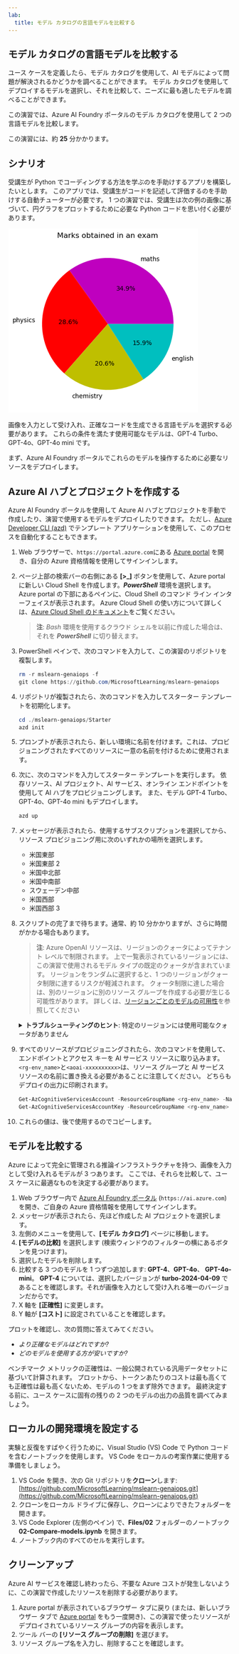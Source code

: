 ```yaml
---
lab:
  title: モデル カタログの言語モデルを比較する
---
```


## モデル カタログの言語モデルを比較する

ユース ケースを定義したら、モデル カタログを使用して、AI モデルによって問題が解決されるかどうかを調べることができます。 モデル カタログを使用してデプロイするモデルを選択し、それを比較して、ニーズに最も適したモデルを調べることができます。

この演習では、Azure AI Foundry ポータルのモデル カタログを使用して 2 つの言語モデルを比較します。

この演習には、約 **25** 分かかります。

## シナリオ

受講生が Python でコーディングする方法を学ぶのを手助けするアプリを構築したいとします。 このアプリでは、受講生がコードを記述して評価するのを手助けする自動チューターが必要です。 1 つの演習では、受講生は次の例の画像に基づいて、円グラフをプロットするために必要な Python コードを思い付く必要があります。

![数学 (34.9%)、物理 (28.6%)、化学 (20.6%)、英語 (15.9%) のセクションを含む試験で取得したマークを示す円グラフ](./images/demo.png)

画像を入力として受け入れ、正確なコードを生成できる言語モデルを選択する必要があります。 これらの条件を満たす使用可能なモデルは、GPT-4 Turbo、GPT-4o、GPT-4o mini です。

まず、Azure AI Foundry ポータルでこれらのモデルを操作するために必要なリソースをデプロイします。

## Azure AI ハブとプロジェクトを作成する

Azure AI Foundry ポータルを使用して Azure AI ハブとプロジェクトを手動で作成したり、演習で使用するモデルをデプロイしたりできます。 ただし、[Azure Developer CLI (azd)](https://aka.ms/azd) でテンプレート アプリケーションを使用して、このプロセスを自動化することもできます。

1. Web ブラウザーで、`https://portal.azure.com`にある [Azure portal](https://portal.azure.com) を開き、自分の Azure 資格情報を使用してサインインします。

1. ページ上部の検索バーの右側にある **[\>_]** ボタンを使用して、Azure portal に新しい Cloud Shell を作成します。***PowerShell*** 環境を選択します。 Azure portal の下部にあるペインに、Cloud Shell のコマンド ライン インターフェイスが表示されます。 Azure Cloud Shell の使い方について詳しくは、[Azure Cloud Shell のドキュメント](https://docs.microsoft.com/azure/cloud-shell/overview)をご覧ください。

    > **注**: *Bash* 環境を使用するクラウド シェルを以前に作成した場合は、それを ***PowerShell*** に切り替えます。

1. PowerShell ペインで、次のコマンドを入力して、この演習のリポジトリを複製します。

     ```powershell
    rm -r mslearn-genaiops -f
    git clone https://github.com/MicrosoftLearning/mslearn-genaiops
     ```

1. リポジトリが複製されたら、次のコマンドを入力してスターター テンプレートを初期化します。 
   
     ```powershell
    cd ./mslearn-genaiops/Starter
    azd init
     ```

1. プロンプトが表示されたら、新しい環境に名前を付けます。これは、プロビジョニングされたすべてのリソースに一意の名前を付けるために使用されます。
        
1. 次に、次のコマンドを入力してスターター テンプレートを実行します。 依存リソース、AI プロジェクト、AI サービス、オンライン エンドポイントを使用して AI ハブをプロビジョニングします。 また、モデル GPT-4 Turbo、GPT-4o、GPT-4o mini もデプロイします。

     ```powershell
    azd up  
     ```

1. メッセージが表示されたら、使用するサブスクリプションを選択してから、リソース プロビジョニング用に次のいずれかの場所を選択します。
   - 米国東部
   - 米国東部 2
   - 米国中北部
   - 米国中南部
   - スウェーデン中部
   - 米国西部
   - 米国西部 3
    
1. スクリプトの完了まで待ちます。通常、約 10 分かかりますが、さらに時間がかかる場合もあります。

    > **注**: Azure OpenAI リソースは、リージョンのクォータによってテナント レベルで制限されます。 上で一覧表示されているリージョンには、この演習で使用されるモデル タイプの既定のクォータが含まれています。 リージョンをランダムに選択すると、1 つのリージョンがクォータ制限に達するリスクが軽減されます。 クォータ制限に達した場合は、別のリージョンに別のリソース グループを作成する必要が生じる可能性があります。 詳しくは、[リージョンごとのモデルの可用性](https://learn.microsoft.com/en-us/azure/ai-services/openai/concepts/models?tabs=standard%2Cstandard-chat-completions#global-standard-model-availability)を参照してください

    <details>
      <summary><b>トラブルシューティングのヒント</b>: 特定のリージョンには使用可能なクォータがありません</summary>
        <p>選択したリージョンに使用可能なクォータがないためにいずれかのモデルに対してデプロイ エラーが発生した場合は、次のコマンドを実行してみてください。</p>
        <ul>
          <pre><code>azd env set AZURE_ENV_NAME new_env_name
   azd env set AZURE_RESOURCE_GROUP new_rg_name
   azd env set AZURE_LOCATION new_location
   azd up</code></pre>
        <code>new_env_name</code>、<code>new_rg_name</code>、および<code>new_location</code>を新しい値に置き換えます。 新しい場所は、演習の開始時に一覧表示されるリージョン (<code>eastus2</code>、<code>northcentralus</code>など) のいずれかである必要があります。
        </ul>
    </details>

1. すべてのリソースがプロビジョニングされたら、次のコマンドを使用して、エンドポイントとアクセス キーを AI サービス リソースに取り込みます。 `<rg-env_name>`と`<aoai-xxxxxxxxxx>`は、リソース グループと AI サービス リソースの名前に置き換える必要があることに注意してください。 どちらもデプロイの出力に印刷されます。

     ```powershell
    Get-AzCognitiveServicesAccount -ResourceGroupName <rg-env_name> -Name <aoai-xxxxxxxxxx> | Select-Object -Property endpoint
    Get-AzCognitiveServicesAccountKey -ResourceGroupName <rg-env_name> -Name <aoai-xxxxxxxxxx> | Select-Object -Property Key1
     ```

1. これらの値は、後で使用するのでコピーします。

## モデルを比較する

Azure によって完全に管理される推論インフラストラクチャを持つ、画像を入力として受け入れるモデルが 3 つあります。 ここでは、それらを比較して、ユース ケースに最適なものを決定する必要があります。

1. Web ブラウザー内で [Azure AI Foundry ポータル](https://ai.azure.com) (`https://ai.azure.com`) を開き、ご自身の Azure 資格情報を使用してサインインします。
1. メッセージが表示されたら、先ほど作成した AI プロジェクトを選択します。
1. 左側のメニューを使用して、**[モデル カタログ]** ページに移動します。
1. **[モデルの比較]** を選択します (検索ウィンドウのフィルターの横にあるボタンを見つけます)。
1. 選択したモデルを削除します。
1. 比較する 3 つのモデルを 1 つずつ追加します: **GPT-4**、**GPT-4o**、 **GPT-4o-mini**。 **GPT-4** については、選択したバージョンが **turbo-2024-04-09** であることを確認します。それが画像を入力として受け入れる唯一のバージョンだからです。
1. X 軸を **[正確性]** に変更します。
1. Y 軸が **[コスト]** に設定されていることを確認します。

プロットを確認し、次の質問に答えてみてください。

- *より正確なモデルはどれですか?*
- *どのモデルを使用する方が安いですか?*

ベンチマーク メトリックの正確性は、一般公開されている汎用データセットに基づいて計算されます。 プロットから、トークンあたりのコストは最も高くても正確性は最も高くないため、モデルの 1 つをまず除外できます。 最終決定する前に、ユース ケースに固有の残りの 2 つのモデルの出力の品質を調べてみましょう。

## ローカルの開発環境を設定する

実験と反復をすばやく行うために、Visual Studio (VS) Code で Python コードを含むノートブックを使用します。 VS Code をローカルの考案作業に使用する準備をしましょう。

1. VS Code を開き、次の Git リポジトリを**クローン**します: [https://github.com/MicrosoftLearning/mslearn-genaiops.git](https://github.com/MicrosoftLearning/mslearn-genaiops.git)
1. クローンをローカル ドライブに保存し、クローンによりできたフォルダーを開きます。
1. VS Code Explorer (左側のペイン) で、**Files/02** フォルダーのノートブック **02-Compare-models.ipynb** を開きます。
1. ノートブック内のすべてのセルを実行します。

## クリーンアップ

Azure AI サービスを確認し終わったら、不要な Azure コストが発生しないように、この演習で作成したリソースを削除する必要があります。

1. Azure portal が表示されているブラウザー タブに戻り (または、新しいブラウザー タブで [Azure portal](https://portal.azure.com?azure-portal=true) をもう一度開き)、この演習で使ったリソースがデプロイされているリソース グループの内容を表示します。
1. ツール バーの **[リソース グループの削除]** を選びます。
1. リソース グループ名を入力し、削除することを確認します。
